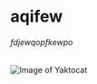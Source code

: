 # aqifew
###### fdjewqopfkewpo
![Image of Yaktocat](https://octodex.github.com/images/yaktocat.png)






